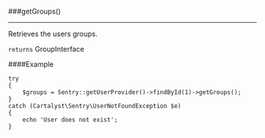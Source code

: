 <a id="getGroups"></a>
###getGroups()

----------

Retrieves the users groups.

`returns` GroupInterface

####Example

	try
	{
		$groups = Sentry::getUserProvider()->findById(1)->getGroups();
	}
	catch (Cartalyst\Sentry\UserNotFoundException $e)
	{
		echo 'User does not exist';
	}